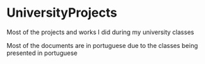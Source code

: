# UniversityProjects
Most of the projects and works I did during my university classes

Most of the documents are in portuguese due to the classes being presented in portuguese
